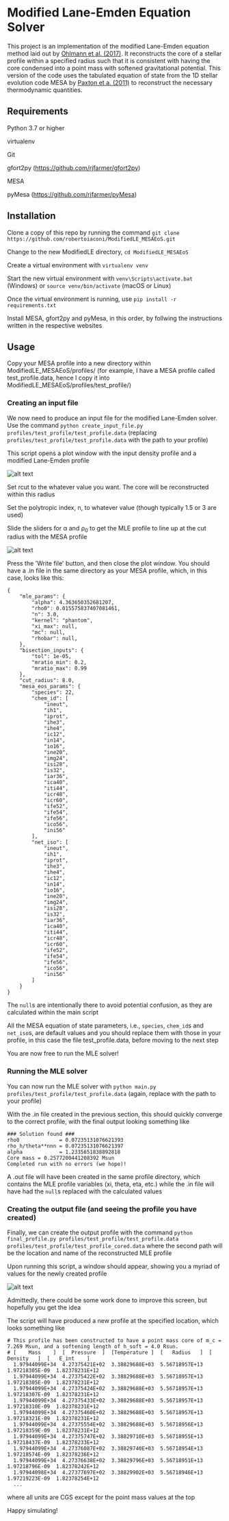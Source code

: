# Modified Lane-Emden Equation Solver

This project is an implementation of the modified Lane-Emden equation method laid out by [Ohlmann et al. (2017)](https://ui.adsabs.harvard.edu/abs/2017A%26A...599A...5O/abstract). It reconstructs the core of a stellar profile within a specified radius such that it is consistent with having the core condensed into a point mass with softened gravitational potential. This version of the code uses the tabulated equation of state from the 1D stellar evolution code MESA by [Paxton et a. (2011)](https://ui.adsabs.harvard.edu/abs/2011ApJS..192....3P/abstract) to reconstruct the necessary thermodynamic quantities.

## Requirements
Python 3.7 or higher

virtualenv

Git

gfort2py (https://github.com/rjfarmer/gfort2py)

MESA

pyMesa (https://github.com/rjfarmer/pyMesa)

## Installation

Clone a copy of this repo by running the command `git clone https://github.com/robertoiaconi/ModifiedLE_MESAEoS.git`

Change to the new ModifiedLE directory, `cd ModifiedLE_MESAEoS`

Create a virtual environment with `virtualenv venv`

Start the new virtual environment with `venv\Scripts\activate.bat` (Windows) or `source venv/bin/activate` (macOS or Linux)

Once the virtual environment is running, use `pip install -r requirements.txt`

Install MESA, gfort2py and pyMesa, in this order, by follwing the instructions written in the respective websites

## Usage

Copy your MESA profile into a new directory within ModifiedLE_MESAEoS/profiles/ (for example, I have a MESA profile called test_profile.data, hence I copy it into ModifiedLE_MESAEoS/profiles/test_profile/)

### Creating an input file

We now need to produce an input file for the modified Lane-Emden solver. Use the command `python create_input_file.py profiles/test_profile/test_profile.data` (replacing `profiles/test_profile/test_profile.data` with the path to your profile)

This script opens a plot window with the input density profile and a modified Lane-Emden profile

![alt text][input1]

Set rcut to the whatever value you want. The core will be reconstructed within this radius

Set the polytropic index, n, to whatever value (though typically 1.5 or 3 are used)

Slide the sliders for &alpha; and &rho;<sub>0</sub> to get the MLE profile to line up at the cut radius with the MESA profile

![alt text][input2]

Press the 'Write file' button, and then close the plot window. You should have a .in file in the same directory as your MESA profile, which, in this case, looks like this:
```
{
    "mle_params": {
        "alpha": 4.363650352681207,
        "rho0": 0.015575837407081461,
        "n": 3.0,
        "kernel": "phantom",
        "xi_max": null,
        "mc": null,
        "rhobar": null,
    },
    "bisection_inputs": {
        "tol": 1e-05,
        "mratio_min": 0.2,
        "mratio_max": 0.99
    },
    "cut_radius": 8.0,
    "mesa_eos_params": {
        "species": 22,
        "chem_id": [
            "ineut",
            "ih1",
            "iprot",
            "ihe3",
            "ihe4",
            "ic12",
            "in14",
            "io16",
            "ine20",
            "img24",
            "isi28",
            "is32",
            "iar36",
            "ica40",
            "iti44",
            "icr48",
            "icr60",
            "ife52",
            "ife54",
            "ife56",
            "ico56",
            "ini56"
        ],
        "net_iso": [
            "ineut",
            "ih1",
            "iprot",
            "ihe3",
            "ihe4",
            "ic12",
            "in14",
            "io16",
            "ine20",
            "img24",
            "isi28",
            "is32",
            "iar36",
            "ica40",
            "iti44",
            "icr48",
            "icr60",
            "ife52",
            "ife54",
            "ife56",
            "ico56",
            "ini56"
        ]
    }
}
```

The `null`s are intentionally there to avoid potential confusion, as they are calculated within the main script

All the MESA equation of state parameters, i.e., `species`, `chem_id`s and `net_iso`s, are default values and you should replace them with those in your profile, in this case the file test_profile.data, before moving to the next step

You are now free to run the MLE solver!

### Running the MLE solver

You can now run the MLE solver with `python main.py profiles/test_profile/test_profile.data` (again, replace with the path to your profile)

With the .in file created in the previous section, this should quickly converge to the correct profile, with the final output looking something like

```
### Solution found ###
rho0             = 0.07235131076621393
rho_h/theta**nnn = 0.07235131076621397
alpha            = 1.2335651838892818
Core mass = 0.2577200441208392 Msun
Completed run with no errors (we hope)!
```

A .out file will have been created in the same profile directory, which contains the MLE profile variables (xi, theta, eta, etc.) while the .in file will have had the `null`s replaced with the calculated values

### Creating the output file (and seeing the profile you have created)

Finally, we can create the output profile with the command 
```python final_profile.py profiles/test_profile/test_profile.data profiles/test_profile/test_profile_cored.data```
where the second path will be the location and name of the reconstructed MLE profile

Upon running this script, a window should appear, showing you a myriad of values for the newly created profile

![alt text][output]

Admittedly, there could be some work done to improve this screen, but hopefully you get the idea

The script will have produced a new profile at the specified location, which looks something like

```
# This profile has been constructed to have a point mass core of m_c = 7.269 Msun, and a softening length of h_soft = 4.0 Rsun.
# [    Mass    ]  [  Pressure  ]  [Temperature ]  [   Radius   ]  [  Density   ]  [   E_int    ]
  1.97944099E+34  4.27375421E+02  3.38829688E+03  5.56718957E+13  1.97218305E-09  1.82378231E+12
  1.97944099E+34  4.27375422E+02  3.38829688E+03  5.56718957E+13  1.97218305E-09  1.82378231E+12
  1.97944099E+34  4.27375424E+02  3.38829688E+03  5.56718957E+13  1.97218307E-09  1.82378231E+12
  1.97944099E+34  4.27375433E+02  3.38829688E+03  5.56718957E+13  1.97218310E-09  1.82378231E+12
  1.97944099E+34  4.27375460E+02  3.38829688E+03  5.56718957E+13  1.97218321E-09  1.82378231E+12
  1.97944099E+34  4.27375554E+02  3.38829688E+03  5.56718956E+13  1.97218359E-09  1.82378231E+12
  1.97944099E+34  4.27375747E+02  3.38829710E+03  5.56718955E+13  1.97218437E-09  1.82378233E+12
  1.97944099E+34  4.27376087E+02  3.38829740E+03  5.56718954E+13  1.97218574E-09  1.82378236E+12
  1.97944099E+34  4.27376638E+02  3.38829796E+03  5.56718951E+13  1.97218796E-09  1.82378242E+12
  1.97944098E+34  4.27377697E+02  3.38829902E+03  5.56718946E+13  1.97219223E-09  1.82378254E+12
  ...
```
where all units are CGS except for the point mass values at the top

Happy simulating!

[input1]: https://github.com/TomReichardt/ModifiedLE/blob/simplified/assets/input_tool_1.png "Adjust parameters as you see fit"
[input2]: https://github.com/TomReichardt/ModifiedLE/blob/simplified/assets/input_tool_2.png "Looks pretty close"
[output]: https://github.com/TomReichardt/ModifiedLE/blob/simplified/assets/output_tool_1.png "Look, it's not my best work"
